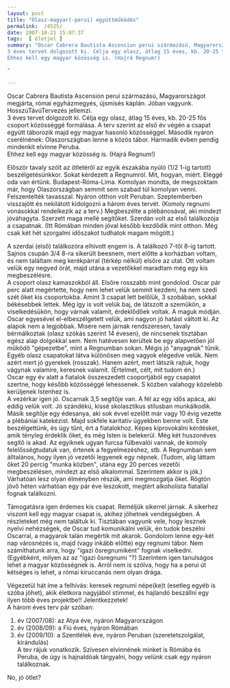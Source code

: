 ```yaml
---
layout: post
title: "Olasz-magyar(-perui) együttműködés"
permalink:  /4525/ 
date: 2007-10-21 15:07:37
tags:  [ életjel ] 
summary: "Oscar Cabrera Bautista Ascension perui származású, Magyarországot megjárta, római egyházmegyés, újsmisés káplán. Jóban vagyunk. HosszúTávúTervezés jellemzi.   
3 éves tervet dolgozott ki. Célja egy olasz, átlag 15 éves, kb. 20-25 fős csoport közösséggé formálása. A terv szerint az első év végén a csapat együtt táborozik majd egy magyar hasonló közösséggel. Második nyáron cserélnének: Olaszországban lenne a közös tábor. Harmadik évben pendig mindenkit elvinne Peruba.  
Ehhez kell egy magyar közösség is. (Hajrá Regnum!)  
"

---
```

Oscar Cabrera Bautista Ascension perui származású, Magyarországot megjárta, római egyházmegyés, újsmisés káplán. Jóban vagyunk. HosszúTávúTervezés jellemzi.   
3 éves tervet dolgozott ki. Célja egy olasz, átlag 15 éves, kb. 20-25 fős csoport közösséggé formálása. A terv szerint az első év végén a csapat együtt táborozik majd egy magyar hasonló közösséggel. Második nyáron cserélnének: Olaszországban lenne a közös tábor. Harmadik évben pendig mindenkit elvinne Peruba.  
Ehhez kell egy magyar közösség is. (Hajrá Regnum!)

Először tavaly szólt az ötletéről az egyik északába nyúló (1/2 1-ig tartott) beszélgetésünkkor. Sokat kérdezett a Regnumról. Mit, hogyan, miért. Eléggé oda van értünk. Budapest-Róma-Lima. Komolyan mondta, de megszoktam már, hogy Olaszországban semmit sem szabad túl komolyan venni.   
Felszentelték tavasszal. Nyáron otthon volt Peruban. Szeptemberben visszajött és nekilátott kidolgozni a három éves tervét. (Komoly regnumi vonásokkal rendelkezik az a terv.) Megbeszélte a plébánosával, aki mindezt jóváhagyta. Szerzett maga mellé segítőket. Szerdán volt az első találkozója a csapatnak. (Itt Rómában minden jóval később kezdődik mint otthon. Még csak két hét szorgalmi időszakot tudhatok magam mögött.)

A szerdai (első) találkozóra elhívott engem is. A találkozó 7-től 8-ig tartott. Sajnos csupán 3/4 8-ra sikerült beesnem, mert előtte a korházban voltam, és nem találtam meg kerékpárral (térkép nélkül) elsőre az utat. Ott voltam velük egy negyed órát, majd utána a vezetőkkel maradtam még egy kis megbeszélésre.  
A csoport olasz kamaszokból áll. Elsőre rosszabb mint gondolod. Oscar pár perc alatt megértette, hogy nem lehet velük semmit kezdeni, ha nem szedi szét őket kis csoportokba. Amint 3 csapat lett belőlük, 3 szobában, sokkal békésebbek lettek. Még így is volt velük baj, de látszott a szemükön, a viselkedésükön, hogy várnak valamit, érdeklődőek voltak. A maguk módján. Oscar egyesével el-elbeszélgetett velük, ami nagyon jó hatást váltott ki. Az alapok nem a legjobbak. Misére nem járnak rendszeresen, tavaly bérmálkoztak (olasz szókás szerint 14 évesen), de nincsenek tisztában egész alap dolgokkal sem. Nem hatévesen kerültek be egy alapvetően jól működő "gépezetbe", mint a Regnumban sokan. Mégis jó "anyagnak" tűnik. Egyéb olasz csapatokat látva különösen meg vagyok elégedve velük. Nem azért mert jó gyerekek (rosszak). Hanem azért, mert látszik rajtuk, hogy vágynak valamire, keresnek valamit. (Értelmet, célt, mit tudom én.)   
Oscar egy év alatt a fiatalok összeszedett csoportjából egy csapatot szertne, hogy később közösséggé lehessenek. S közben valahogy közelebb kerüljenek Istenhez is.  
A vezérkar igen jó. Oscarnak 3,5 segítője van. A fél az egy idős apáca, aki eddig velük volt. Jó szándékú, kissé skolasztikus stílusban munkálkodik. Másik segítője egy édesanya, aki sok évvel ezelőtt már vagy 10 évig vezette a plébániai katekézist. Majd sokféle karitatív ügyekben benne volt. Este beszélgettünk, és úgy tűnt, ért a fiatalokhoz. Képes kiprovokálni kérdésket, amik tényleg érdeklik őket, és még Isten is belekerül. Még két huszonéves segítő is akad. Az egyiknek ugyan furcsa fülbevalói vannak, de komoly felelősségtudatuk van, értenek a fegyelmezéshez, stb. A Regnumban sem álltalános, hogy ilyen jó vezetői legyenek egy népnek. (Tudom, alig láttam őket 20 percig "munka közben", utána egy 20 perces vezetői megbeszélésen, mindezt az első alkalommal. Szerintem akkor is jók.)  
Várhatóan lesz olyan élményben részük, ami megmozgatja őket. Rögtön jövő héten várhatóan egy pár éve leszokott, megtért alkoholista fiatallal fognak találkozni.

Támogatásra igen érdemes kis csapat. Reméljük sikerrel járnak. A sikerhez viszont kell egy magyar csapat is, akihez jöhetnek vendégségben. A részleteket még nem találtuk ki. Tisztában vagyunk vele, hogy lesznek nyelvi nehézségek, de Oscar tud komunikálni velük, én tudok beszélni Oscarral, a magyarok talán megértik mit akarok. Gondolom lenne egy-két nap városnézés is, majd (vagy inkább előtte) egy regnumi tábor. Nem számíthatunk arra, hogy "igazi ősregnumiként" fognak viselkedni. (Egyébként, milyen az az "igazi ősregnumi "?) Szerintem igen tanulságos lehet a magyar közösségnek is. Arról nem is szólva, hogy ha a perui út kétséges is lehet, a római kiruccanás nem olyan drága. 

Végezetül hát íme a felhívás: keresek regnumi népe(ke)t (esetleg egyéb is szóba jöhet), akik életkora nagyjából stimmel, és hajlandó beszállni egy ilyen több éves projektbe!! Jelentkezzetek!  
A három éves terv pár szóban:  
1. év (2007/08): az Atya éve, nyáron Magyarországon  
2. év (2008/09): a Fiú éves, nyáron Rómában  
3. év (2009/10): a Szentlélek éve, nyáron Peruban (szeretetszolgálat, kirándulás)  
A tev rájuk vonatkozik. Szívesen elvinnének minket is Rómába és Peruba, de úgy is hajnaldóak tárgyalni, hogy velünk csak egy nyáron találkoznak.

No, jó ötlet?